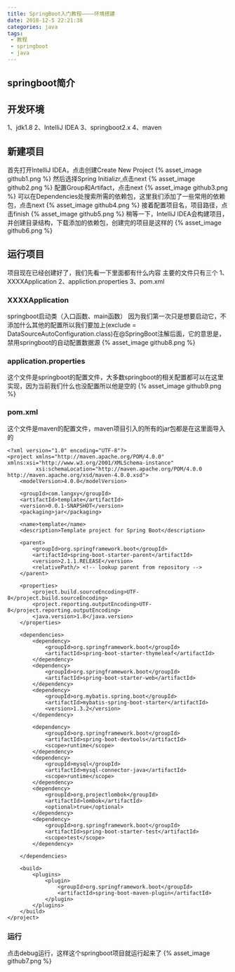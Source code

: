 ```yaml
---
title: SpringBoot入门教程————环境搭建
date: 2018-12-5 22:21:38
categories: java
tags: 
 - 教程 
 - springboot
 - java
---
```

## springboot简介

## 开发环境
1、jdk1.8
2、IntelliJ IDEA
3、springboot2.x
4、maven

## 新建项目
首先打开IntelliJ IDEA，点击创建Create New Project
{% asset_image github1.png %}
然后选择Spring Initializr,点击next
{% asset_image github2.png %}
配置Group和Artifact，点击next
{% asset_image github3.png %}
可以在Dependencies处搜索所需的依赖包，这里我们添加了一些常用的依赖包，点击next
{% asset_image github4.png %}
接着配置项目名，项目路径，点击finish
{% asset_image github5.png %}
稍等一下，IntelliJ IDEA会构建项目，并创建目录结构，下载添加的依赖包，创建完的项目是这样的
{% asset_image github6.png %}
## 运行项目
项目现在已经创建好了，我们先看一下里面都有什么内容
主要的文件只有三个
1、XXXXApplication
2、appliction.properties
3、pom.xml
### XXXXApplication
springboot启动类（入口函数、main函数）
因为我们第一次只是想要启动它，不添加什么其他的配置所以我们要加上(exclude = DataSourceAutoConfiguration.class)在@SpringBoot注解后面，它的意思是，禁用springboot的自动配置数据源
{% asset_image github8.png %}
### application.properties
这个文件是springboot的配置文件，大多数springboot的相关配置都可以在这里实现，因为当前我们什么也没配置所以他是空的
{% asset_image github9.png %}
### pom.xml
这个文件是maven的配置文件，maven项目引入的所有的jar包都是在这里面导入的
``` base
<?xml version="1.0" encoding="UTF-8"?>
<project xmlns="http://maven.apache.org/POM/4.0.0" xmlns:xsi="http://www.w3.org/2001/XMLSchema-instance"
         xsi:schemaLocation="http://maven.apache.org/POM/4.0.0 http://maven.apache.org/xsd/maven-4.0.0.xsd">
    <modelVersion>4.0.0</modelVersion>

    <groupId>com.langxy</groupId>
    <artifactId>template</artifactId>
    <version>0.0.1-SNAPSHOT</version>
    <packaging>jar</packaging>

    <name>template</name>
    <description>Template project for Spring Boot</description>

    <parent>
        <groupId>org.springframework.boot</groupId>
        <artifactId>spring-boot-starter-parent</artifactId>
        <version>2.1.1.RELEASE</version>
        <relativePath/> <!-- lookup parent from repository -->
    </parent>

    <properties>
        <project.build.sourceEncoding>UTF-8</project.build.sourceEncoding>
        <project.reporting.outputEncoding>UTF-8</project.reporting.outputEncoding>
        <java.version>1.8</java.version>
    </properties>

    <dependencies>
        <dependency>
            <groupId>org.springframework.boot</groupId>
            <artifactId>spring-boot-starter-thymeleaf</artifactId>
        </dependency>
        <dependency>
            <groupId>org.springframework.boot</groupId>
            <artifactId>spring-boot-starter-web</artifactId>
        </dependency>
        <dependency>
            <groupId>org.mybatis.spring.boot</groupId>
            <artifactId>mybatis-spring-boot-starter</artifactId>
            <version>1.3.2</version>
        </dependency>

        <dependency>
            <groupId>org.springframework.boot</groupId>
            <artifactId>spring-boot-devtools</artifactId>
            <scope>runtime</scope>
        </dependency>
        <dependency>
            <groupId>mysql</groupId>
            <artifactId>mysql-connector-java</artifactId>
            <scope>runtime</scope>
        </dependency>
        <dependency>
            <groupId>org.projectlombok</groupId>
            <artifactId>lombok</artifactId>
            <optional>true</optional>
        </dependency>
        <dependency>
            <groupId>org.springframework.boot</groupId>
            <artifactId>spring-boot-starter-test</artifactId>
            <scope>test</scope>
        </dependency>

    </dependencies>

    <build>
        <plugins>
            <plugin>
                <groupId>org.springframework.boot</groupId>
                <artifactId>spring-boot-maven-plugin</artifactId>
            </plugin>
        </plugins>
    </build>
</project>
```
### 运行
点击debug运行，这样这个springboot项目就运行起来了
{% asset_image github7.png %}
